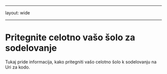 * * *

layout: wide

* * *

# Pritegnite celotno vašo šolo za sodelovanje

Tukaj pride informacija, kako pritegniti vašo celotno šolo k sodelovanju na Uri za kodo.
